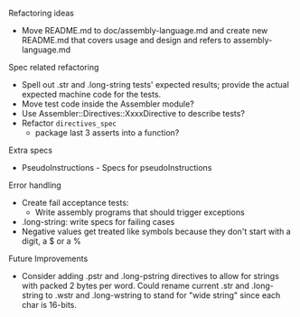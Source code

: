Refactoring ideas

- Move README.md to doc/assembly-language.md and create new README.md
  that covers usage and design and refers to assembly-language.md

Spec related refactoring

- Spell out .str and .long-string tests' expected results; provide
  the actual expected machine code for the tests.
- Move test code inside the Assembler module?
- Use Assembler::Directives::XxxxDirective to describe tests?
- Refactor `directives_spec`
    - package last 3 asserts into a function?

Extra specs

- PseudoInstructions - Specs for pseudoInstructions

Error handling

- Create fail acceptance tests:
    - Write assembly programs that should trigger exceptions
- .long-string:  write specs for failing cases
- Negative values get treated like symbols because they don't start
  with a digit, a $ or a %

Future Improvements

- Consider adding .pstr and .long-pstring directives to allow for
  strings with packed 2 bytes per word.
  Could rename current .str and .long-string to .wstr and .long-wstring
  to stand for "wide string" since each char is 16-bits.

